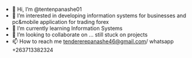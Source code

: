 - 👋 Hi, I’m @tentenpanashe01
- 👀 I’m interested in developing information systems for businesses and pc&mobile application for trading forex 
- 🌱 I’m currently learning Information Systems 
- 💞️ I’m looking to collaborate on ... still stuck on projects
- 📫 How to reach me tendererepanashe46@gmail.com/ whatsapp +263713382324

<!---
tentenpanashe01/tentenpanashe01 is a ✨ special ✨ repository because its `README.md` (this file) appears on your GitHub profile.
You can click the Preview link to take a look at your changes.
--->
